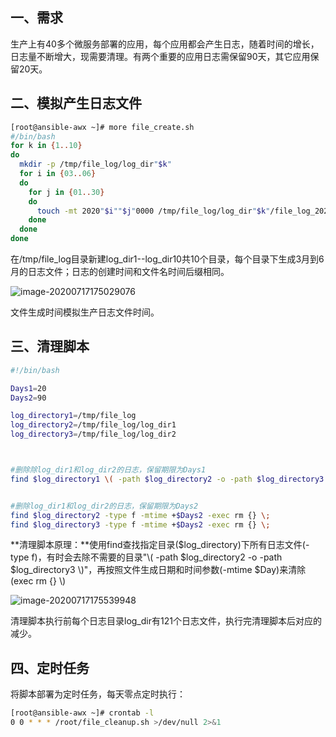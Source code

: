 ## 一、需求

生产上有40多个微服务部署的应用，每个应用都会产生日志，随着时间的增长，日志量不断增大，现需要清理。有两个重要的应用日志需保留90天，其它应用保留20天。

## 二、模拟产生日志文件

```bash
[root@ansible-awx ~]# more file_create.sh 
#/bin/bash
for k in {1..10}
do
  mkdir -p /tmp/file_log/log_dir"$k"
  for i in {03..06}
  do
    for j in {01..30}
    do 
      touch -mt 2020"$i""$j"0000 /tmp/file_log/log_dir"$k"/file_log_2020-"$i"-"$j".log
    done
  done
done
```

在/tmp/file_log目录新建log_dir1--log_dir10共10个目录，每个目录下生成3月到6月的日志文件；日志的创建时间和文件名时间后缀相同。

![image-20200717175029076](https://i.loli.net/2020/07/17/yBFeHcM31YDxCGr.png)

文件生成时间模拟生产日志文件时间。

## 三、清理脚本

```bash
#!/bin/bash

Days1=20
Days2=90

log_directory1=/tmp/file_log
log_directory2=/tmp/file_log/log_dir1
log_directory3=/tmp/file_log/log_dir2



#删除除log_dir1和log_dir2的日志，保留期限为Days1
find $log_directory1 \( -path $log_directory2 -o -path $log_directory3 \)  -prune -o -type f -mtime +$Days1  -exec rm {} \;


#删除log_dir1和log_dir2的日志，保留期限为Days2
find $log_directory2 -type f -mtime +$Days2 -exec rm {} \;
find $log_directory3 -type f -mtime +$Days2 -exec rm {} \;
```

**清理脚本原理：**使用find查找指定目录($log_directory)下所有日志文件(-type f)，有时会去除不需要的目录"\\( -path \$log_directory2 -o -path \$log_directory3 \\)"，再按照文件生成日期和时间参数(-mtime \$Day)来清除(exec rm {} \\)     

![image-20200717175539948](https://i.loli.net/2020/07/17/gQdO67C2F8D5YkT.png)

清理脚本执行前每个日志目录log_dir有121个日志文件，执行完清理脚本后对应的减少。

## 四、定时任务

将脚本部署为定时任务，每天零点定时执行：

```bash
[root@ansible-awx ~]# crontab -l
0 0 * * * /root/file_cleanup.sh >/dev/null 2>&1
```

